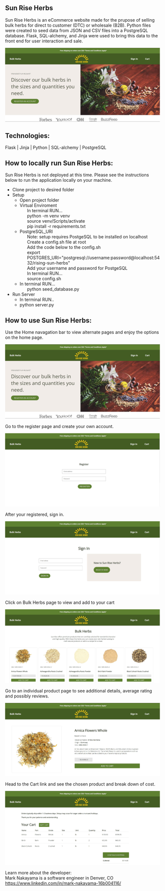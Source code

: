 <h2>Sun Rise Herbs</h2>
 
Sun Rise Herbs is an eCommerce website made for the prupose of selling bulk herbs for direct to customer (DTC) or wholesale (B2B). Python files were created to seed data from JSON and CSV files into a PostgreSQL database. Flask, SQL-alchemy, and Jinja were used to bring this data to the front end for user interaction and sale.

![Sun Rise Herbs Home image](/static/images/readme-images/01-home-page.JPG "Sun Rise Herbs Home image")

<h2>Technologies:</h2>
Flask | Jinja | Python | SQL-alchemy | PostgreSQL
 
<h2>How to locally run Sun Rise Herbs:</h2>
 
Sun Rise Herbs is not deployed at this time. Please see the instructions below to run the application locally on your machine.
 
<ul>
  <li>Clone project to desired folder</li>
  <li>Setup
    <ul>
      <li>Open project folder</li>
      <li>Virtual Enviroment 
        <ul>In terminal RUN...</ul>
        <ul>python -m venv venv</ul>
        <ul>source venv/Scripts/activate</ul>
        <ul>pip install -r requirements.txt</ul>
      </li>
      <li>PostgreSQL_URI
        <ul>Note: setup requires PostgeSQL to be installed on localhost</ul>
        <ul>Create a config.sh file at root</ul>
        <ul>Add the code below to the config.sh</ul>
        <ul>export POSTGRES_URI="postgresql://username:password@localhost:5432/rising-sun-herbs"</ul>
        <ul>Add your username and password for PostgeSQL</ul>
        <ul>In terminal RUN... </ul>
        <ul>source config.sh</ul>
      </li>
      <li>In terminal RUN...
        <ul>python seed_database.py</ul></li>
    </ul>
</li>
<li>Run Server
    <ul>
      <li>In terminal RUN..</li>
      <li>python server.py</li>
    </ul>
</li>
</ul>
 
<h2>How to use Sun Rise Herbs:</h2>

Use the Home navagation bar to view alternate pages and enjoy the options on the home page.

![Sun Rise Herbs Home image](/static/images/readme-images/01-home-page.JPG "Sun Rise Herbs Home image")

Go to the register page and create your own account.

![Sun Rise Herbs register page](/static/images/readme-images/02-register.JPG "Sun Rise Herbs register page")

After your registered, sign in.

![Sun Rise Herbs sign in page](/static/images/readme-images/03-signin.JPG "Sun Rise Herbs sign in page")

Click on Bulk Herbs page to view and add to your cart

![Sun Rise Herbs all-products page](/static/images/readme-images/04-all-products.JPG "Sun Rise Herbs all-products page")

Go to an individual product page to see additional details, average rating and possibly reviews.

![Sun Rise Herbs individual product page](/static/images/readme-images/05-indv-product.JPG "Sun Rise Herbs individual product page")

Head to the Cart link and see the chosen product and break down of cost.

![Sun Rise Herbs cart page](/static/images/readme-images/06-cart.JPG "Sun Rise Herbs cart page")

Learn more about the developer:<br/>
Mark Nakayama is a software engineer in Denver, CO<br/>
https://www.linkedin.com/in/mark-nakayama-16b004116/
